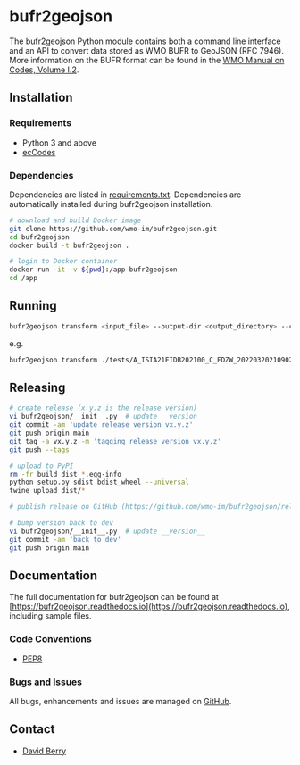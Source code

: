 # bufr2geojson

The bufr2geojson Python module contains both a command line interface and an API to convert data stored as WMO BUFR to GeoJSON (RFC 7946).
More information on the BUFR format can be found in the [WMO Manual on Codes, Volume I.2](https://library.wmo.int/doc_num.php?explnum_id=10722).

## Installation

### Requirements
- Python 3 and above
- [ecCodes](https://confluence.ecmwf.int/display/ECC)

### Dependencies

Dependencies are listed in [requirements.txt](https://github.com/wmo-im/bufr2geojson/blob/main/requirements.txt). Dependencies are automatically installed during bufr2geojson installation.

```bash
# download and build Docker image
git clone https://github.com/wmo-im/bufr2geojson.git
cd bufr2geojson
docker build -t bufr2geojson .

# login to Docker container
docker run -it -v ${pwd}:/app bufr2geojson
cd /app
```

## Running

```bash
bufr2geojson transform <input_file> --output-dir <output_directory> --csv <True|False>
```

e.g.

```bash
bufr2geojson transform ./tests/A_ISIA21EIDB202100_C_EDZW_20220320210902_11839953.bin  --output-dir ./output/
```

## Releasing

```bash
# create release (x.y.z is the release version)
vi bufr2geojson/__init__.py  # update __version__
git commit -am 'update release version vx.y.z'
git push origin main
git tag -a vx.y.z -m 'tagging release version vx.y.z'
git push --tags

# upload to PyPI
rm -fr build dist *.egg-info
python setup.py sdist bdist_wheel --universal
twine upload dist/*

# publish release on GitHub (https://github.com/wmo-im/bufr2geojson/releases/new)

# bump version back to dev
vi bufr2geojson/__init__.py  # update __version__
git commit -am 'back to dev'
git push origin main
```

## Documentation

The full documentation for bufr2geojson can be found at [https://bufr2geojson.readthedocs.io](https://bufr2geojson.readthedocs.io), including sample files.

### Code Conventions

* [PEP8](https://www.python.org/dev/peps/pep-0008)

### Bugs and Issues

All bugs, enhancements and issues are managed on [GitHub](https://github.com/wmo-im/bufr2geojson/issues).

## Contact

* [David Berry](https://github.com/david-i-berry)
